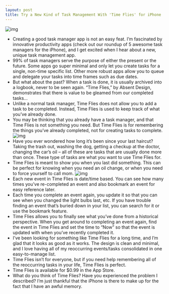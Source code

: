 ```yaml
---
layout: post
title: Try a New Kind of Task Management With 'Time Flies' for iPhone
---
```

![img](http://media.idownloadblog.com/wp-content/uploads/2011/02/Time-Flies-Super-Simple-Event-Tracking-e1297386479583.png)
* Creating a good task manager app is not an easy feat. I’m fascinated by innovative productivity apps (check out our roundup of 5 awesome task managers for the iPhone), and I get excited when I hear about a new, unique task management app.
* 99% of task managers serve the purpose of either the present or the future. Some apps go super minimal and only let you create tasks for a single, non-time specific list. Other more robust apps allow you to queue and delegate your tasks into time frames such as due dates.
* But what about the past? When a task is done, it is usually archived into a logbook, never to be seen again. “Time Flies,” by Absent Design, demonstrates that there is value to be gleamed from our completed tasks…
* Unlike a normal task manager, Time Flies does not allow you to add a task to be completed. Instead, Time Flies is used to keep track of what you’ve already done.
* You may be thinking that you already have a task manager, and that Time Flies is not something you need. But Time Flies is for remembering the things you’ve already completed, not for creating tasks to complete.
![img](http://media.idownloadblog.com/wp-content/uploads/2011/02/Time-Flies-Events-and-History-e1297571169756.png)
* Have you ever wondered how long it’s been since your last haircut? Taking the trash out, washing the dog, getting a checkup at the doctor, changing the car’s oil – all of these are tasks that are usually done more than once. These type of tasks are what you want to use Time Flies for.
* Time Flies is meant to show you when you last did something. This can be perfect for knowing when you need an oil change, or when you need to force yourself to call mom.
![img](http://media.idownloadblog.com/wp-content/uploads/2011/02/Time-Flies-Edit-Event-e1297571478549.png)
* Each new event in Time Flies is date/time based. You can see how many times you’ve re-completed an event and also bookmark an event for easy reference later.
* Each time you complete an event again, you update it so that you can see when you changed the light bulbs last, etc. If you have trouble finding an event that’s buried down in your list, you can search for it or use the bookmark feature.
* Time Flies allows you to finally see what you’ve done from a historical perspective. When you get around to completing an event again, find the event in Time Flies and set the time to “Now” so that the event is updated with when you’ve recently completed it.
* I’ve been looking for something like Time Flies for a long time, and I’m glad that it looks as good as it works. The design is clean and minimal, and I love having all of my reoccurring events/tasks consolidated in one easy-to-manage list.
* Time Flies isn’t for everyone, but if you need help remembering all of the reoccurring tasks in your life, Time Flies is perfect.
* Time Flies is available for $0.99 in the App Store.
* What do you think of Time Flies? Have you experienced the problem I described? I’m just thankful that the iPhone is there to make up for the fact that I have an awful memory.

